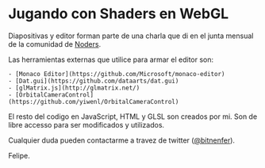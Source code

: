Jugando con Shaders en WebGL
============================

Diapositivas y editor forman parte de una charla que di en el junta mensual de la comunidad de [Noders](http://noders.com/). 

Las herramientas externas que utilice para armar el editor son:

	- [Monaco Editor](https://github.com/Microsoft/monaco-editor)
	- [Dat.gui](https://github.com/dataarts/dat.gui)
	- [glMatrix.js](http://glmatrix.net/)
	- [OrbitalCameraControl](https://github.com/yiwenl/OrbitalCameraControl)
	
El resto del codigo en JavaScript, HTML y GLSL son creados por mi. Son de libre accesso para ser modificados y utilizados.

Cualquier duda pueden contactarme a travez de twitter ([@bitnenfer](https://twitter.com/bitnenfer/)).

Felipe.
